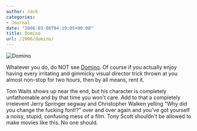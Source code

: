 ```yaml
---
author: Jack
categories:
- Journal
date: "2006-03-08T04:19:05+00:00"
title: Domino
url: /2006/domino/
---
```


![Domino][1] 

Whatever you do, do NOT see [Domino][1]. Of course if you actually enjoy having every irritating and gimmicky visual director trick thrown at you almost non-stop for two hours, then by all means, rent it. 

Tom Waits shows up near the end, but his character is completely unfathomable and by that time you won't care. Add to that a completely irrelevent Jerry Springer segway and Christopher Walken yelling "Why did you change the fucking font!?" over and over again and you've got yourself a noisy, stupid, confusing mess of a film. Tony Scott shouldn't be allowed to make movies like this. No one should. </p> 

[1]: <https://www.rottentomatoes.com/m/domino/>

 [1]: /files/domino.jpg
